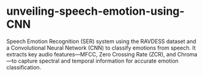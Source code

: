 # unveiling-speech-emotion-using-CNN
Speech Emotion Recognition (SER) system using the RAVDESS dataset and a Convolutional Neural Network (CNN) to classify emotions from speech. It extracts key audio features—MFCC, Zero Crossing Rate (ZCR), and Chroma—to capture spectral and temporal information for accurate emotion classification.
